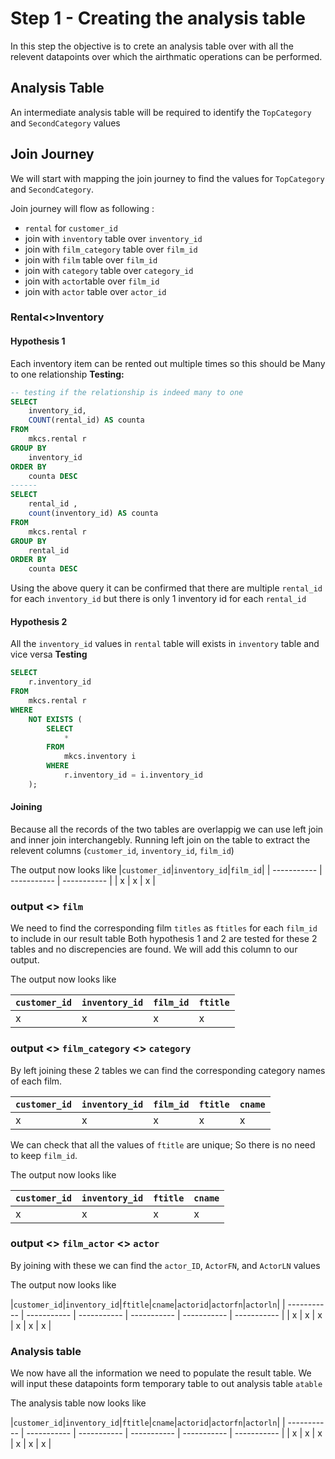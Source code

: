 # Step 1 - Creating the analysis table

In this step the objective is to crete an analysis table over with all the relevent datapoints over which the airthmatic operations can be performed.

## Analysis Table

An intermediate analysis table will be required to identify the `TopCategory` and `SecondCategory` values

## Join Journey

We will start with mapping the join journey to find the values for `TopCategory` and `SecondCategory`.

Join journey will flow as following : 
- `rental` for `customer_id`
- join with `inventory` table over `inventory_id` 
- join with `film_category` table over `film_id`
- join with `film` table over `film_id`
- join with `category` table over `category_id`
- join with `actor`table over `film_id`
- join with `actor` table over `actor_id`

### Rental<>Inventory

#### Hypothesis 1

Each inventory item can be rented out multiple times so this should be Many to one relationship
**Testing:** 

``` sql
-- testing if the relationship is indeed many to one
SELECT 
	inventory_id,
	COUNT(rental_id) AS counta
FROM
	mkcs.rental r
GROUP BY
	inventory_id
ORDER BY
	counta DESC 
------
SELECT
	rental_id ,
	count(inventory_id) AS counta
FROM
	mkcs.rental r
GROUP BY
	rental_id 
ORDER BY
	counta DESC
```

Using the above query it can be confirmed that there are multiple `rental_id` for each `inventory_id` but there is only 1 inventory id for each `rental_id`

#### Hypothesis 2

All the `inventory_id` values in `rental` table will exists in `inventory` table and vice versa
**Testing**

```sql
SELECT 
	r.inventory_id
FROM
	mkcs.rental r
WHERE 
	NOT EXISTS (
		SELECT
			*
		FROM
			mkcs.inventory i
		WHERE
			r.inventory_id = i.inventory_id
	);
```

#### Joining

Because all the records of the two tables are overlappig we can use left join and inner join interchangebly. Running left join on the table to extract the relevent columns (`customer_id`, `inventory_id`, `film_id`)

The output now looks like
|`customer_id`|`inventory_id`|`film_id`|
| ----------- | ----------- | ----------- | 
| x | x | x |

### output <> `film`

We need to find the corresponding film `titles` as `ftitles` for each `film_id` to include in our result table
Both hypothesis 1 and 2 are tested for these 2 tables and no discrepencies are found. We will add this column to our output.

The output now looks like

|`customer_id`|`inventory_id`|`film_id`|`ftitle`|
| ----------- | ----------- | ----------- | ----------- |
| x | x | x | x |

### output <> `film_category` <> `category`

By left joining these 2 tables we can find the corresponding category names of each film. 

|`customer_id`|`inventory_id`|`film_id`|`ftitle`|`cname`|
| ----------- | ----------- | ----------- | ----------- | ----------- |
| x | x | x | x | x |

We can check that all the values of `ftitle` are unique; So there is no need to keep `film_id`.

The output now looks like

|`customer_id`|`inventory_id`|`ftitle`|`cname`|
| ----------- | ----------- | ----------- | ----------- |
| x | x | x | x |

### output <> `film_actor` <> `actor`

By joining with these we can find the `actor_ID`, `ActorFN`, and `ActorLN` values

The output now looks like 

|`customer_id`|`inventory_id`|`ftitle`|`cname`|`actorid`|`actorfn`|`actorln`|
| ----------- | ----------- | ----------- | ----------- | ----------- | ----------- |
| x | x | x | x | x | x |

### Analysis table 

We now have all the information we need to populate the result table. We will input these datapoints form temporary table to out analysis table `atable`

The analysis table now looks like

|`customer_id`|`inventory_id`|`ftitle`|`cname`|`actorid`|`actorfn`|`actorln`|
| ----------- | ----------- | ----------- | ----------- | ----------- | ----------- |
| x | x | x | x | x | x |